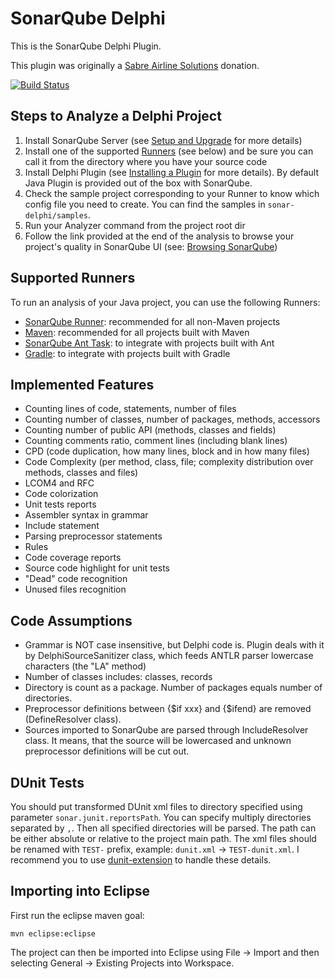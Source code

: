 SonarQube Delphi
================

This is the SonarQube Delphi Plugin.

This plugin was originally a [Sabre Airline Solutions](http://www.sabreairlinesolutions.com/home/) donation.

[![Build Status](https://travis-ci.org/fabriciocolombo/sonar-delphi.svg?branch=master)](https://travis-ci.org/fabriciocolombo/sonar-delphi)

<!---
Project homepage:
http://docs.sonarqube.org/display/PLUG/JavaScript+Plugin

Issue tracking:
http://jira.sonarsource.com/browse/SONARJS
--->

Steps to Analyze a Delphi Project
------------------------------------------------

1. Install SonarQube Server (see [Setup and Upgrade](http://docs.sonarqube.org/display/SONAR/Setup+and+Upgrade) for more details)
2. Install one of the supported [Runners](#supported-runners) (see below) and be sure you can call it from the directory where you have your source code
3. Install Delphi Plugin (see [Installing a Plugin](http://docs.sonarqube.org/display/SONAR/Installing+a+Plugin)  for more details). By default Java Plugin is provided out of the box with SonarQube.
4. Check the sample project corresponding to your Runner to know which config file you need to create. You can find the samples in `sonar-delphi/samples`.
5. Run your Analyzer command from the project root dir
6. Follow the link provided at the end of the analysis to browse your project's quality in SonarQube UI (see: [Browsing SonarQube](http://docs.sonarqube.org/display/SONAR/Browsing+SonarQube))

Supported Runners
----------------------------
 To run an analysis of your Java project, you can use the following Runners:

* [SonarQube Runner](http://docs.sonarqube.org/display/SONAR/Installing+and+Configuring+SonarQube+Runner): recommended for all non-Maven projects
* [Maven](http://docs.sonarqube.org/display/SONAR/Installing+and+Configuring+Maven): recommended for all projects built with Maven
* [SonarQube Ant Task](http://docs.sonarqube.org/display/SONAR/Installing+and+Configuring+Ant+SonarQube+Task): to integrate with projects built with Ant
* [Gradle](http://docs.sonarqube.org/display/SONAR/Analyzing+with+Gradle): to integrate with projects built with Gradle


Implemented Features
------------------------------------------

* Counting lines of code, statements, number of files
* Counting number of classes, number of packages, methods, accessors
* Counting number of public API (methods, classes and fields)
* Counting comments ratio, comment lines (including blank lines)
* CPD (code duplication, how many lines, block and in how many files)
* Code Complexity (per method, class, file; complexity distribution over methods, classes and files)
* LCOM4 and RFC
* Code colorization
* Unit tests reports
* Assembler syntax in grammar
* Include statement
* Parsing preprocessor statements
* Rules
* Code coverage reports
* Source code highlight for unit tests
* "Dead" code recognition
* Unused files recognition

Code Assumptions
----------------------------------

* Grammar is NOT case insensitive, but Delphi code is. Plugin deals with it by DelphiSourceSanitizer class, which feeds ANTLR parser lowercase characters (the "LA" method)
* Number of classes includes: classes, records
* Directory is count as a package. Number of packages equals number of directories.
* Preprocessor definitions between {$if xxx} and {$ifend} are removed (DefineResolver class).
* Sources imported to SonarQube are parsed through IncludeResolver class. It means, that the source will be lowercased and unknown preprocessor definitions will be cut out.

DUnit Tests
----------------------

You should put transformed DUnit xml files to directory specified using parameter `sonar.junit.reportsPath`. 
You can specify multiply directories separated by `,`. Then all specified directories will be parsed. 
The path can be either absolute or relative to the project main path.
The xml files should be renamed with `TEST-` prefix, example: `dunit.xml` -> `TEST-dunit.xml`.
I recommend you to use [dunit-extension](https://github.com/fabriciocolombo/dunit-extension) to handle these details.

Importing into Eclipse
-------------------------------
First run the eclipse maven goal:

    mvn eclipse:eclipse

The project can then be imported into Eclipse using File -> Import and then selecting General -> Existing Projects into Workspace.